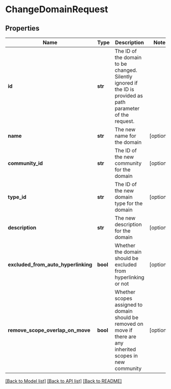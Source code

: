 # ChangeDomainRequest

## Properties
Name | Type | Description | Notes
------------ | ------------- | ------------- | -------------
**id** | **str** | The ID of the domain to be changed. Silently ignored if the ID is provided as path parameter of the request. | 
**name** | **str** | The new name for the domain | [optional] 
**community_id** | **str** | The ID of the new community for the domain | [optional] 
**type_id** | **str** | The ID of the new domain type for the domain | [optional] 
**description** | **str** | The new description for the domain | [optional] 
**excluded_from_auto_hyperlinking** | **bool** | Whether the domain should be excluded from hyperlinking or not | [optional] 
**remove_scope_overlap_on_move** | **bool** | Whether scopes assigned to domain should be removed on move if there are any inherited scopes in new community | [optional] 

[[Back to Model list]](../README.md#documentation-for-models) [[Back to API list]](../README.md#documentation-for-api-endpoints) [[Back to README]](../README.md)

